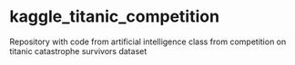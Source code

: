 # kaggle_titanic_competition
Repository with code from artificial intelligence class from competition on titanic catastrophe survivors dataset
